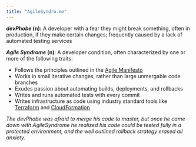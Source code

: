 ```yaml
---
title: "AgileSyndro.me"
---
```


<b><i>devPhobe</i> (n):</b> A developer with a fear they might break something, often in production, if they make certain changes; frequently caused by a lack of automated testing services

<b><i>Agile Syndrome</i> (n)</b>: A developer condition, often characterized by one or more of the following traits:

* Follows the principles outlined in the [Agile Manifesto](https://agilemanifesto.org/principles.html)
* Works in small iterative changes, rather than large unmergable code branches
* Exudes passion about automating builds, deployments, and rollbacks
* Writes and runs automated tests with every commit
* Writes infrastructure as code using industry standard tools like [Terraform](https://terraform.io) and [CloudFormation](https://aws.amazon.com/cloudformation/)

<i>The devPhobe was afraid to merge his code to master, but once he came down with AgileSyndrome he realized his code could be tested fully in a protected environment, and the well outlined rollback strategy erased all anxiety.</i>


